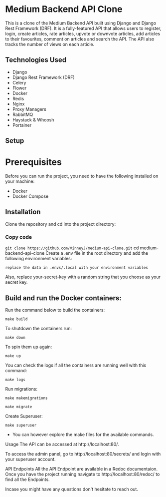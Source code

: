 # Medium Backend API Clone
This is a clone of the Medium Backend API built using Django and Django Rest Framework (DRF). It is a fully-featured API that allows users to register, login, create articles, rate articles, upvote or downvote articles, add articles to their favourites, comment on articles and search the API. The API also tracks the number of views on each article.

## Technologies Used
- Django
- Django Rest Framework (DRF)
- Celery
- Flower
- Docker
- Redis
- Nginx
- Proxy Managers
- RabbitMQ
- Haystack & Whoosh
- Portainer
## Setup
# Prerequisites
Before you can run the project, you need to have the following installed on your machine:

- Docker
- Docker Compose

## Installation
Clone the repository and cd into the project directory:

### Copy code
```git clone https://github.com/VinneyJ/medium-api-clone.git```
cd medium-backend-api-clone
Create a .env file in the root directory and add the following environment variables:

```
replace the data in .envs/.local with your environment variables
```

Also, replace your-secret-key with a random string that you choose as your secret key.

## Build and run the Docker containers:

Run the command below to build the containers:
```
make build
```
To shutdown the containers run:
```
make down
```

To spin them up again:
```
make up
```
You can check the logs if all the containers are running well with this command:

```
make logs
```

Run migrations:
```
make makemigrations

make migrate
```

Create Superuser:
```
make superuser
```
- You can however explore the make files for the available commands.





Usage
The API can be accessed at http://localhost:80/.

To access the admin panel, go to http://localhost:80/secrets/ and login with your superuser account.

API Endpoints
All the API Endpoint are available in a Redoc documentaion. Once you have the project running navigate to http://localhost:80/redoc/ to find all the Endpoints.

Incase you might have any questions don't hesitate to reach out.




